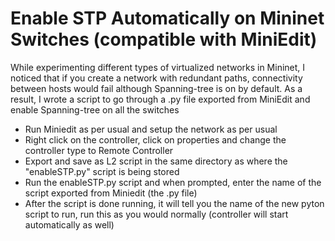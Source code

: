 # Enable STP Automatically on Mininet Switches (compatible with MiniEdit)
While experimenting different types of virtualized networks in Mininet, I noticed that if you create a network with redundant paths, connectivity between hosts would fail although Spanning-tree is on by default. 
As a result, I wrote a script to go through a .py file exported from MiniEdit and enable Spanning-tree on all the switches
- Run Miniedit as per usual and setup the network as per usual
- Right click on the controller, click on properties and change the controller type to Remote Controller
- Export and save as L2 script in the same directory as where the "enableSTP.py" script is being stored
- Run the enableSTP.py script and when prompted, enter the name of the script exported from Miniedit (the .py file)
- After the script is done running, it will tell you the name of the new pyton script to run, run this as you would normally (controller will start automatically as well)

